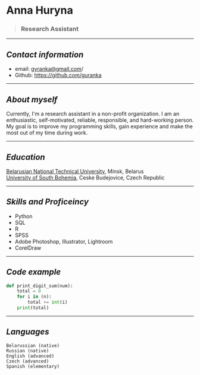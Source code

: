# Anna Huryna 

> ### Research Assistant 

***
## *Contact information* 
+ email: gyranka@gmail.com/
+ Github: https://github.com/guranka
***
## *About myself* 

Currently, I'm a research assistant in a non-profit organization. I am an enthusiastic, self-motivated, reliable, responsible, and hard-working person. My goal is to improve my programming skills, gain experience and make the most out of my time during work.

***
## *Education* 
 [Belarusian National Technical University](https://en.bntu.by/), Minsk, Belarus\
 [University of South Bohemia](https://www.jcu.cz/en/), Ceske Budejovice, Czech Republic
***
## *Skills and Proficeincy* 
- Python
- SQL
- R
- SPSS
- Adobe Photoshop, Illustrator, Lightroom
- CorelDraw
***
## *Code example* 

```python
def print_digit_sum(num):
    total = 0
    for i in (n):
        total += int(i)
    print(total)
```
***
## *Languages* 
    Belarussian (native)
    Russian (native)
    English (advanced)
    Czech (advanced)
    Spanish (elementary)